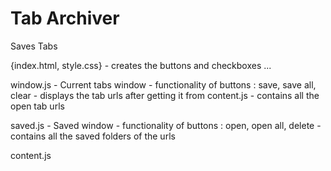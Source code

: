 # Tab Archiver
Saves Tabs


{index.html, style.css}
    - creates the buttons and checkboxes ...

window.js
    - Current tabs window
    - functionality of buttons : save, save all, clear
    - displays the tab urls after getting it from content.js
    - contains all the open tab urls

saved.js
    - Saved window
    - functionality of buttons : open, open all, delete
    - contains all the saved folders of the urls

content.js
